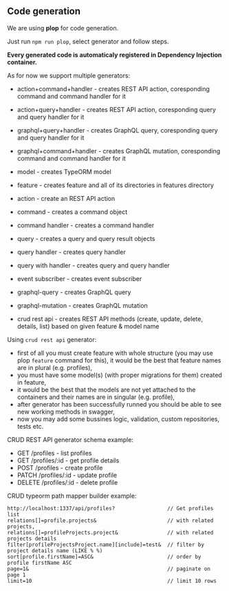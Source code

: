 ## Code generation

We are using **plop** for code generation.

Just run ```npm run plop```, select generator and follow steps.

**Every generated code is automaticaly registered in Dependency Injection container.**

As for now we support multiple generators:

- action+command+handler - creates REST API action, coresponding command and command handler for it

- action+query+handler - creates REST API action, coresponding query and query handler for it

- graphql+query+handler - creates GraphQL query, coresponding query and query handler for it
  
- graphql+command+handler - creates GraphQL mutation, coresponding command and command handler for it

- model - creates TypeORM model
  
- feature - creates feature and all of its directories in features directory

- action - create an REST API action

- command - creates a command object

- command handler - creates a command handler

- query - creates a query and query result objects

- query handler - creates query handler

- query with handler - creates query and query handler 

- event subscriber - creates event subscriber

- graphql-query - creates GraphQL query

- graphql-mutation - creates GraphQL mutation

- crud rest api - creates REST API methods (create, update, delete, details, list) based on given feature & model name


Using `crud rest api` generator:

- first of all you must create feature with whole structure (you may use plop `feature` command for this), it would be the best that feature names are in plural (e.g. profiles),
- you must have some model(s) (with proper migrations for them) created in feature, 
- it would be the best that the models are not yet attached to the containers and their names are in singular (e.g. profile),
- after generator has been successfully runned you should be able to see new working methods in swagger, 
- now you may add some bussines logic, validation, custom repositories, tests etc.

CRUD REST API generator schema example:
- GET /profiles - list profiles
- GET /profiles/:id - get profile details
- POST /profiles - create profile
- PATCH /profiles/:id - update profile
- DELETE /profiles/:id - delete profile

CRUD typeorm path mapper builder example:

```
http://localhost:1337/api/profiles?                 // Get profiles list
relations[]=profile.projects&                       // with related projects, 
relations[]=profileProjects.project&                // with related projects details
filter[profileProjectsProject.name][include]=test&  // filter by project details name (LIKE % %)
sort[profile.firstName]=ASC&                        // order by profile firstName ASC
page=1&                                             // paginate on page 1 
limit=10                                            // limit 10 rows
```
